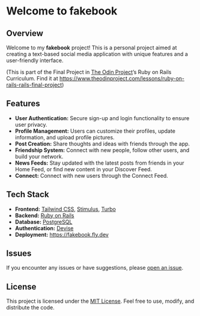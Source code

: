 # Welcome to fakebook

## Overview

Welcome to my **fakebook** project! This is a personal project aimed at creating a text-based social media application with unique features and a user-friendly interface.

(This is part of the Final Project in [The Odin Project](https://www.theodinproject.com)’s Ruby on Rails Curriculum. Find it at https://www.theodinproject.com/lessons/ruby-on-rails-rails-final-project)

## Features

- **User Authentication:** Secure sign-up and login functionality to ensure user privacy.
- **Profile Management:** Users can customize their profiles, update information, and upload profile pictures.
- **Post Creation:** Share thoughts and ideas with friends through the app.
- **Friendship System:** Connect with new people, follow other users, and build your network.
- **News Feeds:** Stay updated with the latest posts from friends in your Home Feed, or find new content in your Discover Feed.
- **Connect:** Connect with new users through the Connect Feed.

## Tech Stack

- **Frontend:** [Tailwind CSS](https://tailwindcss.com), [Stimulus](https://stimulus.hotwired.dev/), [Turbo](https://turbo.hotwired.dev/)
- **Backend:** [Ruby on Rails](https://rubyonrails.org/)
- **Database:** [PostgreSQL](https://www.postgresql.org/)
- **Authentication:** [Devise](https://github.com/heartcombo/devise)
- **Deployment:** https://fakebook.fly.dev 

## Issues

If you encounter any issues or have suggestions, please [open an issue](https://github.com/bradenr402/fakebook/issues).

## License

This project is licensed under the [MIT License](https://opensource.org/license/mit/). Feel free to use, modify, and distribute the code.
